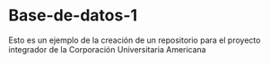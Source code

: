 # Base-de-datos-1

Esto es un ejemplo de la creación de un repositorio para el proyecto integrador de la Corporación Universitaria Americana
